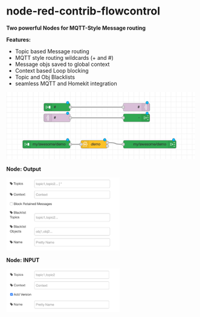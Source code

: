 # node-red-contrib-flowcontrol
**Two powerful Nodes for MQTT-Style Message routing**

**Features:**
* Topic based Message routing
* MQTT style routing wildcards (+ and #)
* Message objs saved to global context
* Context based Loop blocking
* Topic and Obj Blacklists
* seamless MQTT and Homekit integration

<img src="img/a.png" width="500"/>

**Node: Output**

<img src="img/c.png" width="300"/>

**Node: INPUT**

<img src="img/b.png" width="300"/>
